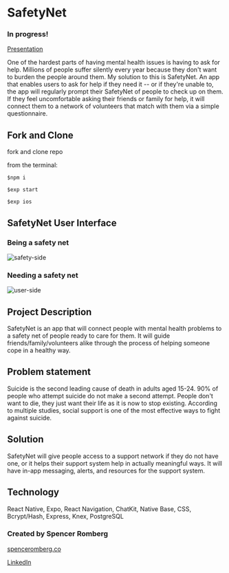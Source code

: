 # SafetyNet
### In progress!
[Presentation](https://www.youtube.com/watch?v=lGM80rxSF20) 

One of the hardest parts of having mental health issues is having to ask for help. Millions of people suffer silently every year because they don't want to burden the people around them. My solution to this is SafetyNet. An app that enables users to ask for help if they need it -- or if they're unable to, the app will regularly prompt their SafetyNet of people to check up on them. If they feel uncomfortable asking their friends or family for help, it will connect them to a network of volunteers that match with them via a simple questionnaire. 

## Fork and Clone
fork and clone repo

from the terminal:
```
$npm i

$exp start

$exp ios
```

## SafetyNet User Interface 
### Being a safety net
![safety-side](https://user-images.githubusercontent.com/33329110/43345739-df9f35a6-91ab-11e8-84b2-de44874c1a26.gif)

### Needing a safety net
![user-side](https://user-images.githubusercontent.com/33329110/43345752-e990089c-91ab-11e8-88a1-42ccc6d29a9d.gif)


## Project Description

SafetyNet is an app that will connect people with mental health problems to a safety net of people ready to care for them. It will guide friends/family/volunteers alike through the process of helping someone cope in a healthy way. 


## Problem statement

Suicide is the second leading cause of death in adults aged 15-24. 90% of people who attempt suicide do not make a second attempt. People don't want to die, they just want their life as it is now to stop existing. According to multiple studies, social support is one of the most effective ways to fight against suicide.

## Solution

SafetyNet will give people access to a support network if they do not have one, or it helps their support system help in actually meaningful ways. It will have in-app messaging, alerts, and resources for the support system.


## Technology

React Native, Expo, React Navigation, ChatKit, Native Base, CSS, Bcrypt/Hash, Express, Knex, PostgreSQL

### Created by Spencer Romberg

[spenceromberg.co](https://spenceromberg.co/)

[LinkedIn](https://www.linkedin.com/in/spencer-romberg/)

